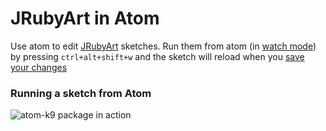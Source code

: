 # JRubyArt in Atom

Use atom to edit [JRubyArt][jruby_art] sketches. Run them from atom (in [watch mode][watch]) by pressing `ctrl+alt+shift+w` and the sketch will reload when you [save your changes][ghpages]

### Running a sketch from Atom

![atom-k9 package in action](https://cloud.githubusercontent.com/assets/86850/18041266/e2cb229e-6dae-11e6-94a7-397cdffeff46.png)

[watch]:http://ruby-processing.github.io/JRubyArt/atom/
[ghpages]:https://ruby-processing.github.io/atom-k9
[jruby_art]:https://ruby-processing.github.io/JRubyArt
